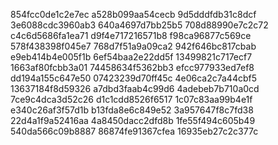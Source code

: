 854fcc0de1c2e7ec
a528b099aa54cecb
9d5dddfdb31c8dcf
3e6088cdc3960ab3
640a4697d7bb25b5
708d88990e7c2c72
c4c6d5686fa1ea71
d9f4e717216571b8
f98ca96877c569ce
578f438398f045e7
768d7f51a9a09ca2
942f646bc817cbab
e9eb414b4e005f1b
6ef54baa2e22dd5f
13499821c717ecf7
1663af80fcbb3a01
74458634f5362bb3
efcc977933ed7ef8
dd194a155c647e50
07423239d70ff45c
4e06ca2c7a44cbf5
13637184f8d59326
a7dbd3faab4c99d6
4adebeb7b710a0cd
7ce9c4dca3d52c26
d1c1cdd8526f6517
1c07c83aa99b4e1f
e340c26af3f57d1b
b13fda8e6c849e52
3a957647f8c7fd38
22d4a1f9a52416aa
4a8450dacc2dfd8b
1fe55f494c605b49
540da566c09b8887
86874fe91367cfea
16935eb27c2c377c
